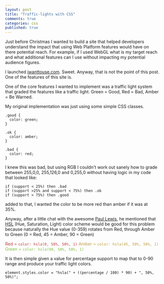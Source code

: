 ```yaml
---
layout: post
title: "Traffic-lights with CSS"
comments: true
categories: css
published: true
---
```


Just before Christmas I wanted to build a site that helped developers understand the impact that using Web Platform features would have on there potential reach.
For example, if I used WebGL what is my target reach and what additional features can I use without impacting my potential audience figures.  

I launched [iwanttouse.com](http://iwanttouse.com). Sweet. Anyway, that is not the point of this post.  One of the features of this site is.

One of the core features I wanted to implement was a traffic light system that graded the features like a traffic light. Green = Good, Red = Bad, Amber = Be Warned.  

My original implementation was just using some simple CSS classes.

    .good {
      color: green;
    }

    .ok {
      color: amber;
    }

    .bad {
      color: red;
    }

I knew this was bad, but using RGB I couldn't work out sanely how to grade between 255,0,0, 255,126,0 and 0,255,0 without having logic in my code that looked like:

    if (support < 25%) then .bad
    if (support >25% and support < 75%) then .ok
    if (support > 75%) then .good

added to that, I wanted the color to be more red than amber if it was at 35%.

Anyway, after a little chat with the awesome [Paul Lewis](http://twitter.com/aerotwist), he mentioned that [HSL](http://www.css3.info/preview/hsla/) (Hue, Saturation, Light) color scheme would be good for this problem
because naturally the Hue value (0-359) rotates from Red, through Amber to Green (0 = Red, 45 = Amber, 90 = Green)

<span style="color: hsla(0, 50%, 50%, 1)">Red = `color: hsla(0, 50%, 50%, 1)`</span>
<span style="color: hsla(45, 50%, 50%, 1)">Amber = `color: hsla(45, 50%, 50%, 1)`</span>
<span style="color: hsla(90, 50%, 50%, 1)">Green = `color: hsla(90, 50%, 50%, 1)`</span>

It is then simple given a value for percentage support to map that to 0-90 range and produce your traffic light colors.

    element.styles.color = "hsla(" + ((percentage / 100) * 90) + ", 50%, 50%)";

